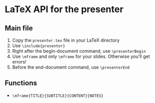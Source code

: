 # LaTeX API for the presenter

## Main file
1. Copy the `presenter.tex` file in your LaTeX directory
2. Use `\include{presenter}`
3. Right after the begin-document command, use `\presenterBegin`
4. Use `\mframe` and only `\mframe` for your slides. Otherwise you'll get errors!
5. Before the end-document command, use `\presenterEnd`

## Functions
* `\mframe{TITLE}{SUBTITLE}{CONTENT}{NOTES}`
